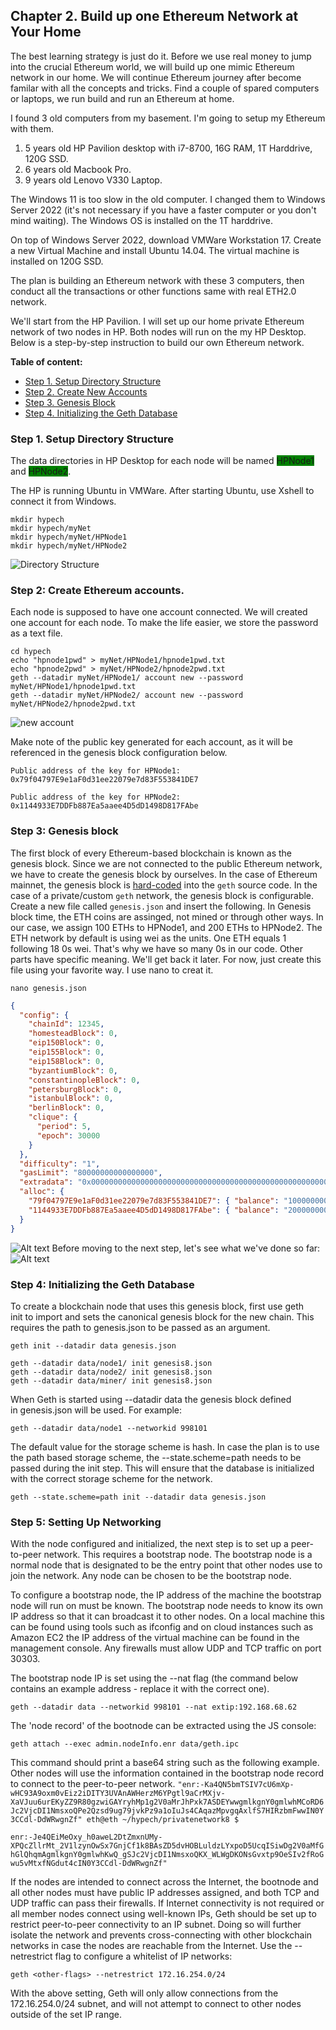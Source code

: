 ## Chapter 2. Build up one Ethereum Network at Your Home

The best learning strategy is just do it. Before we use real money to jump into the crucial Ethereum world, we will build up one mimic Ethereum network in our home. We will continue Ethereum journey after become familar with all the concepts and tricks. Find a couple of spared computers or laptops, we run build and run an Ethereum at home.

I found 3 old computers from my basement. I'm going to setup my Ethereum with them.

1. 5 years old HP Pavilion desktop with i7-8700, 16G RAM, 1T Harddrive, 120G SSD. 
2. 6 years old Macbook Pro.
3. 9 years old Lenovo V330 Laptop. 

The Windows 11 is too slow in the old computer. I changed them to Windows Server 2022 (it's not necessary if you have a faster computer or you don't mind waiting). The Windows OS is installed on the 1T harddrive. 

On top of Windows Server 2022, download VMWare Workstation 17. Create a new Virtual Machine and install Ubuntu 14.04. The virtual machine is installed on 120G SSD.

The plan is building an Ethereum network with these 3 computers, then conduct all the transactions or other functions same with real ETH2.0 network. 

We'll start from the HP Pavilion. I will set up our home private Ethereum network of two nodes in HP. Both nodes will run on the my HP Desktop. Below is a step-by-step instruction to build our own Ethereum network. 


**Table of content:**
- [Step 1. Setup Directory Structure](#directory)
- [Step 2. Create New Accounts](#newaccount)
- [Step 3. Genesis Block](#genesieblock)
- [Step 4. Initializing the Geth Database](#initializegeth)

<a id="directory"></a>
### Step 1. Setup Directory Structure
The data directories in HP Desktop for each node will be named <span style="background-color:green">HPNode1</span> and <span style="background-color:green">HPNode2</span>. 

The HP is running Ubuntu in VMWare. After starting Ubuntu, use Xshell to connect it from Windows. 

```
mkdir hypech
mkdir hypech/myNet
mkdir hypech/myNet/HPNode1
mkdir hypech/myNet/HPNode2
```
![Directory Structure](image-4.png)

<a id="newaccount"></a>
### Step 2: Create Ethereum accounts. 
Each node is supposed to have one account connected. We will created one account for each node. To make the life easier, we store the password as a text file. 

```
cd hypech
echo "hpnode1pwd" > myNet/HPNode1/hpnode1pwd.txt
echo "hpnode2pwd" > myNet/HPNode2/hpnode2pwd.txt
geth --datadir myNet/HPNode1/ account new --password myNet/HPNode1/hpnode1pwd.txt
geth --datadir myNet/HPNode2/ account new --password myNet/HPNode2/hpnode2pwd.txt
```
![new account](image-5.png)

Make note of the public key generated for each account, as it will be referenced in the genesis block configuration below.

`Public address of the key for HPNode1:   0x79f04797E9e1aF0d31ee22079e7d83F553841DE7`

`Public address of the key for HPNode2:   0x1144933E7DDFb887Ea5aaee4D5dD1498D817FAbe`

<a id="genesisblock"></a>
### Step 3: Genesis block

The first block of every Ethereum-based blockchain is known as the genesis block. Since we are not connected to the public Ethereum network, we have to create the genesis block by ourselves. In the case of Ethereum mainnet, the genesis block is [hard-coded](https://github.com/ethereum/go-ethereum/blob/master/core/genesis.go) into the `geth` source code. In the case of a private/custom `geth` network, the genesis block is configurable. Create a new file called `genesis.json` and insert the following. 
In Genesis block time, the ETH coins are assinged, not mined or through other ways. In our case, we assign 100 ETHs to HPNode1, and 200 ETHs to HPNode2. The ETH network by default is using wei as the units. One ETH equals 1 following 18 0s wei. That's why we have so many 0s in our code. 
Other parts have specific meaning. We'll get back it later. For now, just create this file using your favorite way. I use nano to creat it.

```
nano genesis.json
```


```json
{
  "config": {
    "chainId": 12345,
    "homesteadBlock": 0,
    "eip150Block": 0,
    "eip155Block": 0,
    "eip158Block": 0,
    "byzantiumBlock": 0,
    "constantinopleBlock": 0,
    "petersburgBlock": 0,
    "istanbulBlock": 0,
    "berlinBlock": 0,
    "clique": {
      "period": 5,
      "epoch": 30000
    }
  },
  "difficulty": "1",
  "gasLimit": "80000000000000000",
  "extradata": "0x00000000000000000000000000000000000000000000000000000000000000007df9a875a174b3bc565e6424a0050ebc1b2d1d820000000000000000000000000000000000000000000000000000000000000000000000000000000000000000000000000000000000000000000000000000000000",
  "alloc": {
    "79f04797E9e1aF0d31ee22079e7d83F553841DE7": { "balance": "100000000000000000000" },
    "1144933E7DDFb887Ea5aaee4D5dD1498D817FAbe": { "balance": "200000000000000000000" }
  }
}
```
![Alt text](image-7.png)
Before moving to the next step, let's see what we've done so far:
![Alt text](image-8.png)


<a id="initializegeth"></a>
### Step 4: Initializing the Geth Database
To create a blockchain node that uses this genesis block, first use geth init to import and sets the canonical genesis block for the new chain. This requires the path to genesis.json to be passed as an argument.

`geth init --datadir data genesis.json`

```
geth --datadir data/node1/ init genesis8.json
geth --datadir data/node2/ init genesis8.json
geth --datadir data/miner/ init genesis8.json
```

When Geth is started using --datadir data the genesis block defined in genesis.json will be used. For example:

`geth --datadir data/node1 --networkid 998101`

The default value for the storage scheme is hash. In case the plan is to use the path based storage scheme, the --state.scheme=path needs to be passed during the init step. This will ensure that the database is initialized with the correct storage scheme for the network.

`geth --state.scheme=path init --datadir data genesis.json`

### Step 5: Setting Up Networking

With the node configured and initialized, the next step is to set up a peer-to-peer network. This requires a bootstrap node. The bootstrap node is a normal node that is designated to be the entry point that other nodes use to join the network. Any node can be chosen to be the bootstrap node.

To configure a bootstrap node, the IP address of the machine the bootstrap node will run on must be known. The bootstrap node needs to know its own IP address so that it can broadcast it to other nodes. On a local machine this can be found using tools such as ifconfig and on cloud instances such as Amazon EC2 the IP address of the virtual machine can be found in the management console. Any firewalls must allow UDP and TCP traffic on port 30303.

The bootstrap node IP is set using the --nat flag (the command below contains an example address - replace it with the correct one).

`geth --datadir data --networkid 998101 --nat extip:192.168.68.62`

The 'node record' of the bootnode can be extracted using the JS console:

`geth attach --exec admin.nodeInfo.enr data/geth.ipc`

This command should print a base64 string such as the following example. Other nodes will use the information contained in the bootstrap node record to connect to the peer-to-peer network.
`"enr:-Ka4QN5bmTSIV7cU6mXp-wHC93A9oxm0vEiz2iDITY3UVAnAWHerzM6YPgtl9aCrMXjv-XaVJuu6urEKyZZ9R80gzwiGAYryhMp1g2V0aMrJhPxk7ASDEYwwgmlkgnY0gmlwhMCoRD6Jc2VjcDI1NmsxoQPe2Qzsd9ug79jvkPz9a1oIuJs4CAqazMpvgqAxlfS7HIRzbmFwwIN0Y3CCdl-DdWRwgnZf"
eth@eth ~/hypech/privatenetwork8 $`

`enr:-Je4QEiMeOxy_h0aweL2DtZmxnUMy-XPQcZllrMt_2V1lzynOwSx7GnjCf1k8BAsZD5dvHOBLuldzLYxpoD5UcqISiwDg2V0aMfGhGlQhqmAgmlkgnY0gmlwhKwQ_gSJc2VjcDI1NmsxoQKX_WLWgDKONsGvxtp9OeSIv2fRoGwu5vMtxfNGdut4cIN0Y3CCdl-DdWRwgnZf"`

If the nodes are intended to connect across the Internet, the bootnode and all other nodes must have public IP addresses assigned, and both TCP and UDP traffic can pass their firewalls. If Internet connectivity is not required or all member nodes connect using well-known IPs, Geth should be set up to restrict peer-to-peer connectivity to an IP subnet. Doing so will further isolate the network and prevents cross-connecting with other blockchain networks in case the nodes are reachable from the Internet. Use the --netrestrict flag to configure a whitelist of IP networks:

`geth <other-flags> --netrestrict 172.16.254.0/24`

With the above setting, Geth will only allow connections from the 172.16.254.0/24 subnet, and will not attempt to connect to other nodes outside of the set IP range.